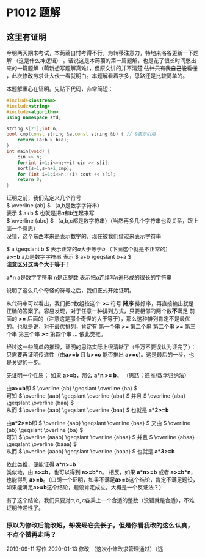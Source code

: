 # P1012 题解

## 这里有证明

今明两天期末考试，本蒟蒻自忖考得不行，为转移注意力，特地来洛谷更新一下题解 ~~（这是什么神逻辑）~~ 。话说这是本蒟蒻的第一篇题解，也是花了很长时间憋出来的一篇题解（萌新想写题解真难），但原文讲的并不清楚 ~~估计只有我自己能看懂~~ ，此次修改务求让大伙一看就明白。本题解看着字多，思路还是比较简单的。

本题解重心在证明。先贴下代码，非常简短：

```cpp
#include<iostream>
#include<string>
#include<algorithm>
using namespace std;

string s[21];int n;
bool cmp(const string &a,const string &b) { // &表示引用
    return (a+b > b+a);
}
int main(void) {
    cin >> n;
    for(int i=1;i<=n;++i) cin >> s[i];
    sort(s+1,s+n+1,cmp);
    for (int i=1;i<=n;++i) cout << s[i];
    return 0;
}

```

证明之前，我们先定义几个符号   
$ \overline {ab} $ （a,b是数字字符串）  
表示 $ a+b $ 也就是把$a$和$b$连起来写  
$ \overline {abc} $ （a,b,c都是数字符串）（当然再多几个字符串也没关系，跟上面一个意思）  
没错，这个东西本来是表示数字的，现在被我们借过来表示字符串  

$ a \geqslant b $ 表示正常的$a$大于等于$b$ （下面这个就是不正常的）  
**a>=b** a,b是数字字符串 表示 $ a+b \geqslant b+a $  
**注意区分这两个大于等于！**  

**a\*n** a是数字字符串 n是正整数 表示把$a$连续写$n$遍形成的很长的字符串

说明了这么几个奇怪的符号之后，我们正式开始证明。

从代码中可以看出，我们把$a$数组按这个 **>=** 符号 **降序** 排好序，再直接输出就是正确的答案了。容易发现，对于任意一种排列方式，只要相邻的两个数**不**满足 前面的 **>=** 后面的（注意这是那个奇怪的大于等于），那么这种排列肯定不是最优的。也就是说，对于最优排列，肯定有 第一个串 **>=** 第二个串    第二个串 **>=** 第三个串   第三个串 **>=** 第四个串 ... 依此类推。

经过这一些简单的推理，证明的思路实际上很清晰了（千万不要误认为证完了）：只需要再证明传递性（由**a>=b** 且 **b>=c** 能否推出 **a>=c**)。这是最后的一步，也是关键的一步。

先证明一个性质： 如果 **a>=b**，那么 **a\*n >= b**。 （思路：递推/数学归纳法）  

由**a>=b**即 $ \overline {ab} \geqslant \overline {ba} $  
可知 $ \overline {aab} \geqslant \overline {aba} $ 并且 $ \overline {aba} \geqslant \overline {baa} $   
从而 $ \overline {aab} \geqslant \overline {baa} $ 也就是 **a\*2>=b**

由**a\*2>=b**即 $ \overline {aab} \geqslant \overline {baa} $ 又由   $ \overline {ab} \geqslant \overline {ba} $   
可知 $ \overline {aaab} \geqslant \overline {abaa} $ 并且 $ \overline {abaa} \geqslant \overline {baaa} $   
从而 $ \overline {aaab} \geqslant \overline {baaa} $ 也就是 **a\*3>=b**  

依此类推，便能证得 **a\*n>=b**  
类似地，由 **a>=b**，也可以得到 **a>=b\*n**。
相反，如果 **a\*n>=b** 或者 **a>=b\*n**，也能得到 **a>=b**。（口胡一个证明，如果不满足**a>=b**这个结论，肯定不满足题设，如果能满足**a>=b**这个结论，题设肯定成立。大概是一个反证法？）

有了这个结论，我们只要对$a,b,c$各乘上一个合适的整数（没错就是合适），不难证明传递性了。

### 原以为修改后能改短，~~却发现它变长了~~。但是你看我改的这么认真，不点个赞再走吗？

2019\-09\-11 写作  2020\-01\-13 修改 （这次小修改求管理通过）（逃